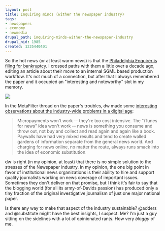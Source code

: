 ```yaml
--- 
layout: post
title: Inquiring minds (wither the newspaper industry)
tags: 
- newspapers
- economy
- newmedia
drupal_path: inquiring-minds-wither-the-newspaper-industry
drupal_nid: 1985
created: 1235440401
---
```

So the hot news (or at least warm news) is that the <a href="http://www.phillymag.com/articles/philadelphia_inquirer_1978_called_it_wants_its_newspaper_back/?hpv">Philadelphia Enquirer is filing for bankruptcy</a>. I crossed paths with them a little over a decade ago, editing an article about their move to an internal SGML based production workflow. It's not much of a connection, but after that I always remembered the paper and it occupied an "interesting and noteworthy" slot in my memory.



![](/files/newspapers.jpg)



In the MetaFilter thread on the paper's troubles, dw made some <a href="http://www.metafilter.com/79416/Philadelphia-Inquirer-and-Daily-News-file-for-Bankruptcy#2463748">interesting observations about the industry-wide problems in a digital age</a>:



<blockquote>Micropayments won't work -- they're too cost intensive. The "iTunes for news" idea won't work -- news is something you consume and throw out, not buy and collect and read again and again like a book. Paywalls have had very mixed results and tend to create walled gardens of information separate from the general news world. And charging for news online, no matter the route, always runs smack into the idea of economic substitution.</blockquote>



dw is right (in my opinion, at least) that there is no simple solution to the stresses of the Newspaper industry. In my opinion, the one big point in favor of institutional news organizations is their ability to hire and support quality journalists working on news coverage of important issues. Sometimes they don't deliver on that promise, but I think it's fair to say that the blogging world (for all its army-of-Davids passion) has produced only a tiny fraction of the original investigative journalism of just one major national paper.



Is there any way to make that aspect of the industry sustainable? @adders and @substitute might have the best insights, I suspect. Me? I'm just a guy sitting on the sidelines with a lot of opinionated rants. How very <em>bloggy</em> of me.
